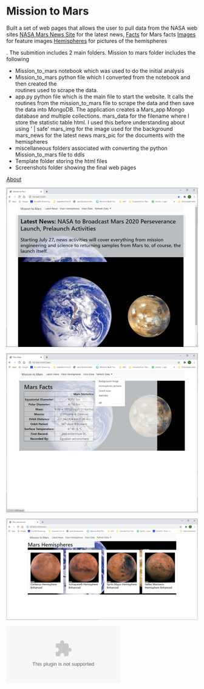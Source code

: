 # Mission to Mars

Built a set of web pages that allows the user to pull data from the NASA web sites 
    [NASA Mars News Site](https://mars.nasa.gov/news/) for the latest news, 
    [Facts](https://space-facts.com/mars/) for Mars facts
    [Images](https://www.jpl.nasa.gov/spaceimages/?search=&category=Mars) for feature images
    [Hemispheres](https://astrogeology.usgs.gov/search/results?q=hemisphere+enhanced&k1=target&v1=Mars) for pictures of the hemispheres
    
.  The submition includes 2 main folders.  Mission to mars folder includes the following
  - Mission_to_mars notebook which was used to do the initial analysis
  - Mission_to_mars python file which I converted from the notebook and then created the    
      routines used to scrape the data.
  - app.py python file which is the main file to start the website.  It calls the routines 
      from the mission_to_mars file to scrape the data and then save the data into MongoDB. 
      The application creates a Mars_app Mongo database and multiple collections.
          mars_data for the filename where I store the statistic table html.  I used this
               before understanding about using ' | safe'
          mars_img for the image used for the background
          mars_news for the latest news
          mars_pic for the documents with the hemispheres
  - miscellaneous folders associated with converting the python Mission_to_mars file to ddls
  - Template folder storing the html files
  - Screenshots folder showing the final web pages

[About](Screenshots/Introduction_page.png)

![Pulled Data](Screenshots/Initial_page.png)

![Rescrape for new data](Screenshots/Ability_to_rescrape.png)

![Hemisphere](Screenshots/Mars_hemispheres.png)

![Powerpoint presentation](Screenshots/Screens_shots_of_web_pages.pptx)

